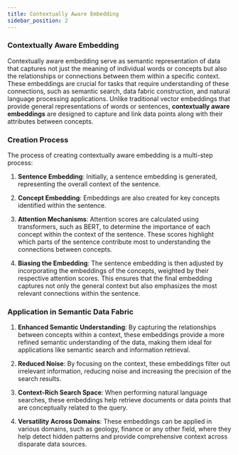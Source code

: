 ```yaml
---
title: Contextually Aware Embedding
sidebar_position: 2
---
```



### Contextually Aware Embedding

Contextually aware embedding serve as semantic representation of data that captures not just the meaning of individual words or concepts but also the relationships or connections between them within a specific context. These embeddings are crucial for tasks that require understanding of these connections, such as semantic search, data fabric construction, and natural language processing applications.
Unlike traditional vector embeddings that provide general representations of words or sentences, **contextually aware embeddings** are designed to capture and link data points along with their attributes between concepts. 


### Creation Process

The process of creating contextually aware embedding is a multi-step process:

1. **Sentence Embedding**: Initially, a sentence embedding is generated, representing the overall context of the sentence.

2. **Concept Embedding**: Embeddings are also created for key concepts identified within the sentence.

3. **Attention Mechanisms**: Attention scores are calculated using transformers, such as BERT, to determine the importance of each concept within the context of the sentence. These scores highlight which parts of the sentence contribute most to understanding the connections between concepts.

4. **Biasing the Embedding**: The sentence embedding is then adjusted by incorporating the embeddings of the concepts, weighted by their respective attention scores. This ensures that the final embedding captures not only the general context but also emphasizes the most relevant connections within the sentence.

### Application in Semantic Data Fabric

1. **Enhanced Semantic Understanding**: 
   By capturing the relationships between concepts within a context, these embeddings provide a more refined semantic understanding of the data, making them ideal for applications like semantic search and information retrieval.

2. **Reduced Noise**: 
   By focusing on the context, these embeddings filter out irrelevant information, reducing noise and increasing the precision of the search results.
  
3. **Context-Rich Search Space**:
   When performing natural language searches, these embeddings help retrieve documents or data points that are conceptually related to the query.
  
4. **Versatility Across Domains**:
   These embeddings can be applied in various domains, such as geology, finance or any other field, where they help detect hidden patterns and provide comprehensive context across disparate data sources.




